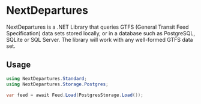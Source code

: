 # NextDepartures

NextDepartures is a .NET Library that queries GTFS (General
Transit Feed Specification) data sets stored locally, or in a
database such as PostgreSQL, SQLite or SQL Server. The library
will work with any well-formed GTFS data set.

## Usage

```csharp
using NextDepartures.Standard;
using NextDepartures.Storage.Postgres;

var feed = await Feed.Load(PostgresStorage.Load());
```